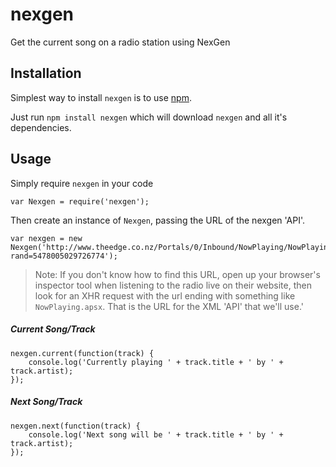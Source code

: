 # nexgen
Get the current song on a radio station using NexGen

## Installation

Simplest way to install `nexgen` is to use [npm](https://npmjs.com).

Just run `npm install nexgen` which will download `nexgen` and all it's dependencies.

## Usage

Simply require `nexgen` in your code

```
var Nexgen = require('nexgen');
```

Then create an instance of `Nexgen`, passing the URL of the nexgen 'API'.

```
var nexgen = new Nexgen('http://www.theedge.co.nz/Portals/0/Inbound/NowPlaying/NowPlaying.aspx?rand=5478005029726774');
```

> Note: If you don't know how to find this URL, open up your browser's inspector tool when listening to the radio live on their website, then look for an XHR request with the url ending with something like `NowPlaying.apsx`. That is the URL for the XML 'API' that we'll use.'

##### Current Song/Track

```
nexgen.current(function(track) {
    console.log('Currently playing ' + track.title + ' by ' + track.artist);
});
```

##### Next Song/Track

```
nexgen.next(function(track) {
    console.log('Next song will be ' + track.title + ' by ' + track.artist);
});
```
